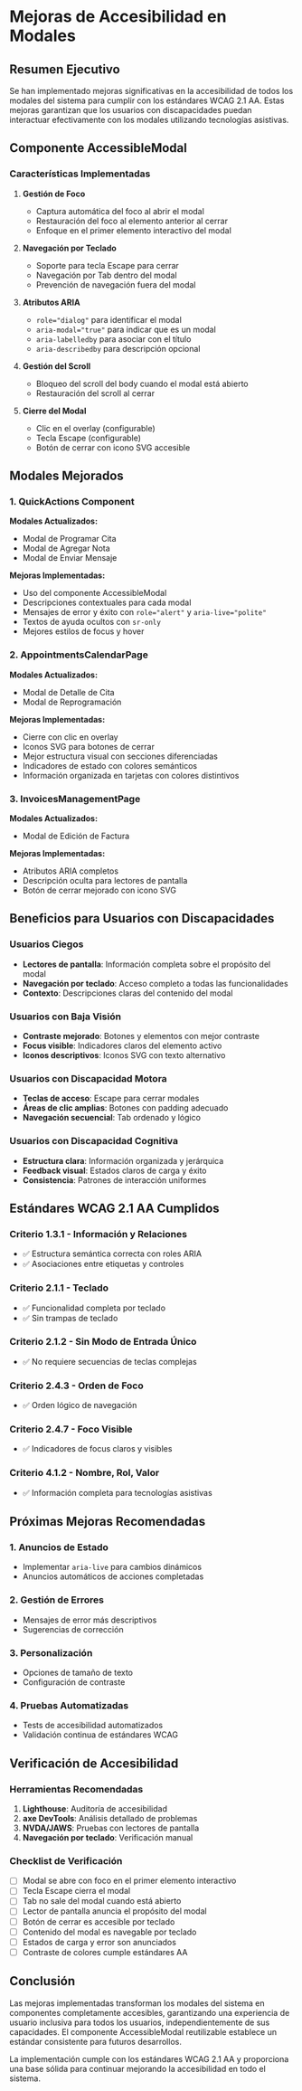 # Mejoras de Accesibilidad en Modales

## Resumen Ejecutivo

Se han implementado mejoras significativas en la accesibilidad de todos los modales del sistema para cumplir con los estándares WCAG 2.1 AA. Estas mejoras garantizan que los usuarios con discapacidades puedan interactuar efectivamente con los modales utilizando tecnologías asistivas.

## Componente AccessibleModal

### Características Implementadas

1. **Gestión de Foco**
   - Captura automática del foco al abrir el modal
   - Restauración del foco al elemento anterior al cerrar
   - Enfoque en el primer elemento interactivo del modal

2. **Navegación por Teclado**
   - Soporte para tecla Escape para cerrar
   - Navegación por Tab dentro del modal
   - Prevención de navegación fuera del modal

3. **Atributos ARIA**
   - `role="dialog"` para identificar el modal
   - `aria-modal="true"` para indicar que es un modal
   - `aria-labelledby` para asociar con el título
   - `aria-describedby` para descripción opcional

4. **Gestión del Scroll**
   - Bloqueo del scroll del body cuando el modal está abierto
   - Restauración del scroll al cerrar

5. **Cierre del Modal**
   - Clic en el overlay (configurable)
   - Tecla Escape (configurable)
   - Botón de cerrar con icono SVG accesible

## Modales Mejorados

### 1. QuickActions Component

**Modales Actualizados:**
- Modal de Programar Cita
- Modal de Agregar Nota
- Modal de Enviar Mensaje

**Mejoras Implementadas:**
- Uso del componente AccessibleModal
- Descripciones contextuales para cada modal
- Mensajes de error y éxito con `role="alert"` y `aria-live="polite"`
- Textos de ayuda ocultos con `sr-only`
- Mejores estilos de focus y hover

### 2. AppointmentsCalendarPage

**Modales Actualizados:**
- Modal de Detalle de Cita
- Modal de Reprogramación

**Mejoras Implementadas:**
- Cierre con clic en overlay
- Iconos SVG para botones de cerrar
- Mejor estructura visual con secciones diferenciadas
- Indicadores de estado con colores semánticos
- Información organizada en tarjetas con colores distintivos

### 3. InvoicesManagementPage

**Modales Actualizados:**
- Modal de Edición de Factura

**Mejoras Implementadas:**
- Atributos ARIA completos
- Descripción oculta para lectores de pantalla
- Botón de cerrar mejorado con icono SVG

## Beneficios para Usuarios con Discapacidades

### Usuarios Ciegos
- **Lectores de pantalla**: Información completa sobre el propósito del modal
- **Navegación por teclado**: Acceso completo a todas las funcionalidades
- **Contexto**: Descripciones claras del contenido del modal

### Usuarios con Baja Visión
- **Contraste mejorado**: Botones y elementos con mejor contraste
- **Focus visible**: Indicadores claros del elemento activo
- **Iconos descriptivos**: Iconos SVG con texto alternativo

### Usuarios con Discapacidad Motora
- **Teclas de acceso**: Escape para cerrar modales
- **Áreas de clic amplias**: Botones con padding adecuado
- **Navegación secuencial**: Tab ordenado y lógico

### Usuarios con Discapacidad Cognitiva
- **Estructura clara**: Información organizada y jerárquica
- **Feedback visual**: Estados claros de carga y éxito
- **Consistencia**: Patrones de interacción uniformes

## Estándares WCAG 2.1 AA Cumplidos

### Criterio 1.3.1 - Información y Relaciones
- ✅ Estructura semántica correcta con roles ARIA
- ✅ Asociaciones entre etiquetas y controles

### Criterio 2.1.1 - Teclado
- ✅ Funcionalidad completa por teclado
- ✅ Sin trampas de teclado

### Criterio 2.1.2 - Sin Modo de Entrada Único
- ✅ No requiere secuencias de teclas complejas

### Criterio 2.4.3 - Orden de Foco
- ✅ Orden lógico de navegación

### Criterio 2.4.7 - Foco Visible
- ✅ Indicadores de focus claros y visibles

### Criterio 4.1.2 - Nombre, Rol, Valor
- ✅ Información completa para tecnologías asistivas

## Próximas Mejoras Recomendadas

### 1. Anuncios de Estado
- Implementar `aria-live` para cambios dinámicos
- Anuncios automáticos de acciones completadas

### 2. Gestión de Errores
- Mensajes de error más descriptivos
- Sugerencias de corrección

### 3. Personalización
- Opciones de tamaño de texto
- Configuración de contraste

### 4. Pruebas Automatizadas
- Tests de accesibilidad automatizados
- Validación continua de estándares WCAG

## Verificación de Accesibilidad

### Herramientas Recomendadas
1. **Lighthouse**: Auditoría de accesibilidad
2. **axe DevTools**: Análisis detallado de problemas
3. **NVDA/JAWS**: Pruebas con lectores de pantalla
4. **Navegación por teclado**: Verificación manual

### Checklist de Verificación
- [ ] Modal se abre con foco en el primer elemento interactivo
- [ ] Tecla Escape cierra el modal
- [ ] Tab no sale del modal cuando está abierto
- [ ] Lector de pantalla anuncia el propósito del modal
- [ ] Botón de cerrar es accesible por teclado
- [ ] Contenido del modal es navegable por teclado
- [ ] Estados de carga y error son anunciados
- [ ] Contraste de colores cumple estándares AA

## Conclusión

Las mejoras implementadas transforman los modales del sistema en componentes completamente accesibles, garantizando una experiencia de usuario inclusiva para todos los usuarios, independientemente de sus capacidades. El componente AccessibleModal reutilizable establece un estándar consistente para futuros desarrollos.

La implementación cumple con los estándares WCAG 2.1 AA y proporciona una base sólida para continuar mejorando la accesibilidad en todo el sistema. 